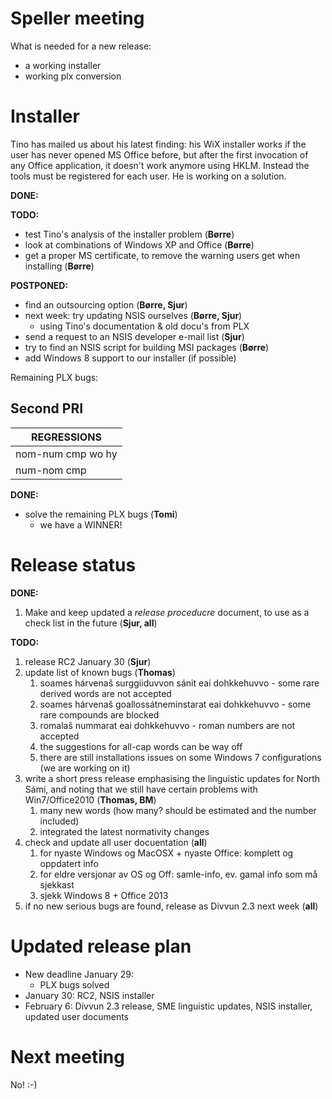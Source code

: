 # Speller meeting

What is needed for a new release:
* a working installer
* working plx conversion

# Installer

Tino has mailed us about his latest finding: his WiX installer works if the user has never opened MS Office before, but after the first invocation of any Office application, it doesn't work anymore using HKLM. Instead the tools must be registered for each user. He is working on a solution.

**DONE:**

**TODO:**
* test Tino's analysis of the installer problem (**Børre**)
* look at combinations of Windows XP and Office (**Børre**)
* get a proper MS certificate, to remove the warning users get when installing (**Børre**)

**POSTPONED:**
* find an outsourcing option (**Børre, Sjur**)
* next week: try updating NSIS ourselves (**Børre, Sjur**)
    - using Tino's documentation & old docu's from PLX
* send a request to an NSIS developer e-mail list (**Sjur**)
* try to find an NSIS script for building MSI packages (**Børre**)
* add Windows 8 support to our installer (if possible)

Remaining PLX bugs:

## Second PRI

|  REGRESSIONS
| ---
|  nom-num cmp wo hy| muorra0-geaidnu accepted  | 1144 | FIXED
|  num-nom cmp      | 051-nummarat not accepted | 631  | FIXED

**DONE:**
* solve the remaining PLX bugs (**Tomi**)
    - we have a WINNER!

# Release status

**DONE:**
1. Make and keep updated a *release proceducre* document, to use as a check list
  in the future (**Sjur, all**)

**TODO:**
1. release RC2 January 30 (**Sjur**)
1. update list of known bugs (**Thomas**)
    1. soames hárvenaš surggiiduvvon sánit eai dohkkehuvvo - some rare derived words are not accepted
    1. soames hárvenaš goallossátneminstarat eai dohkkehuvvo - some rare compounds are blocked
    1. romalaš nummarat eai dohkkehuvvo - roman numbers are not accepted
    1. the suggestions for all-cap words can be way off
    1. there are still installations issues on some Windows 7 configurations (we are working on it)
1. write a short press release emphasising the linguistic updates for North Sámi,
   and noting that we still have certain problems with Win7/Office2010 (**Thomas, BM**)
    1. many new words (how many? should be estimated and the number included)
    1. integrated the latest normativity changes
1. check and update all user docuentation (**all**)
    1. for nyaste Windows og MacOSX + nyaste Office: komplett og oppdatert info
    1. for eldre versjonar av OS og Off: samle-info, ev. gamal info som må sjekkast
    1. sjekk Windows 8 + Office 2013
1. if no new serious bugs are found, release as Divvun 2.3 next week (**all**)

# Updated release plan

* New deadline January 29:
    - PLX bugs solved
* January 30: RC2, NSIS installer
* February 6: Divvun 2.3 release, SME linguistic updates, NSIS installer, updated user documents

# Next meeting

No! :-)
